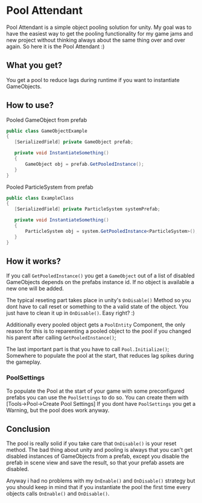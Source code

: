 # Pool Attendant

Pool Attendant is a simple object pooling solution for unity.
My goal was to have the easiest way to get the pooling functionality for my game jams and new project without thinking always about the same thing over and over again. So here it is the Pool Attendant :)

## What you get?
You get a pool to reduce lags during runtime if you want to instantiate GameObjects.

## How to use?

Pooled GameObject from prefab
```cs
public class GameObjectExample
{
   [SerializedField] private GameObject prefab;

   private void InstantiateSomething()
   {
       GameObject obj = prefab.GetPooledInstance();
   }
}

```

Pooled ParticleSystem from prefab
```cs
public class ExampleClass
{
   [SerializedField] private ParticleSystem systemPrefab;

   private void InstantiateSomething()
   {
       ParticleSystem obj = system.GetPooledInstance<ParticleSystem>();
   }
}

```

## How it works?

If you call `GetPooledInstance()` you get a `GameObject` out of a list of disabled GameObjects depends on the prefabs instance id. If no object is available a new one will be added. 

The typical reseting part takes place in unity's `OnDisable()` Method so you dont have to call reset or something to the a valid state of the object. You just have to clean it up in `OnDisable()`. Easy right? :)

Additionally every pooled object gets a `PoolEntity` Component, the only reason for this is to reparenting a pooled object to the pool if you changed his parent after calling `GetPooledInstance()`;

The last important part is that you have to call `Pool.Initialize()`; Somewhere to populate the pool at the start, that reduces lag spikes during the gameplay.

### PoolSettings

To populate the Pool at the start of your game with some preconfigured prefabs you can use the `PoolSettings` to do so. You can create them with [Tools->Pool->Create Pool Settings] If you dont have `PoolSettings` you get a Warning, but the pool does work anyway.

## Conclusion

The pool is really solid if you take care that `OnDisable()` is your reset method.
The bad thing about unity and pooling is always that you can't get disabled instances of GameObjects from a prefab, except you disable the prefab in scene view and save the result, so that your prefab assets are disabled.

Anyway i had no problems with my `OnEnable()` and `OnDisable()` strategy but you should keep in mind that if you instantiate the pool the first time every objects calls `OnEnable()` and `OnDisable()`.
